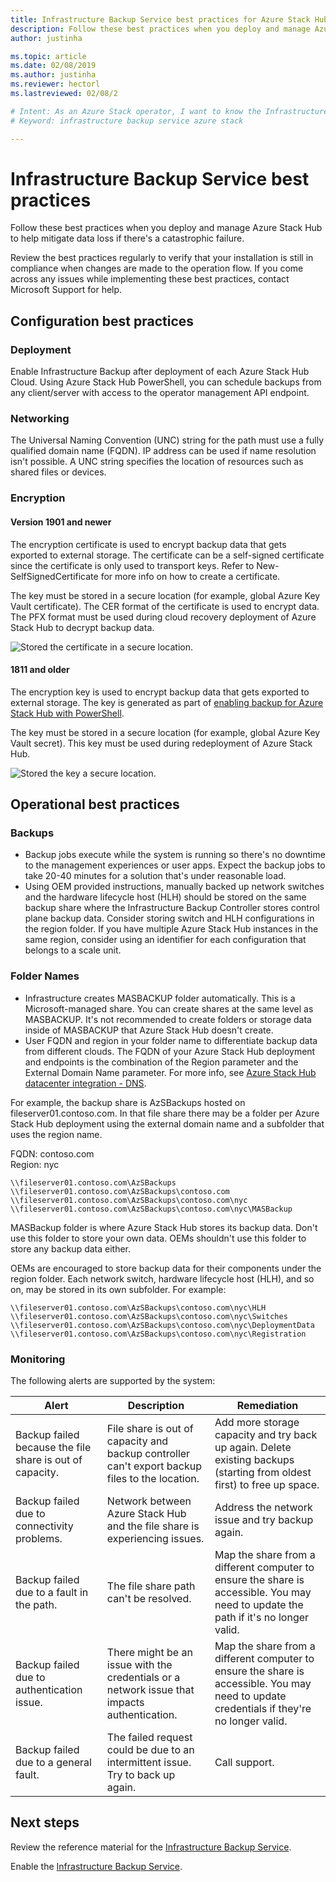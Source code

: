 ```yaml
---
title: Infrastructure Backup Service best practices for Azure Stack Hub 
description: Follow these best practices when you deploy and manage Azure Stack Hub to help mitigate data loss if there's a catastrophic failure.
author: justinha

ms.topic: article
ms.date: 02/08/2019
ms.author: justinha
ms.reviewer: hectorl
ms.lastreviewed: 02/08/2

# Intent: As an Azure Stack operator, I want to know the Infrastructure Backup Services best practices.
# Keyword: infrastructure backup service azure stack

---
```


# Infrastructure Backup Service best practices

Follow these best practices when you deploy and manage Azure Stack Hub to help mitigate data loss if there's a catastrophic failure.

Review the best practices regularly to verify that your installation is still in compliance when changes are made to the operation flow. If you come across any issues while implementing these best practices, contact Microsoft Support for help.

## Configuration best practices

### Deployment

Enable Infrastructure Backup after deployment of each Azure Stack Hub Cloud. Using Azure Stack Hub PowerShell, you can schedule backups from any client/server with access to the operator management API endpoint.

### Networking

The Universal Naming Convention (UNC) string for the path must use a fully qualified domain name (FQDN). IP address can be used if name resolution isn't possible. A UNC string specifies the location of resources such as shared files or devices.

### Encryption

#### Version 1901 and newer

The encryption certificate is used to encrypt backup data that gets exported to external storage. The certificate can be a self-signed certificate since the certificate is only used to transport keys. Refer to New-SelfSignedCertificate for more info on how to create a certificate.
  
The key must be stored in a secure location (for example, global Azure Key Vault certificate). The CER format of the certificate is used to encrypt data. The PFX format must be used during cloud recovery deployment of Azure Stack Hub to decrypt backup data.

![Stored the certificate in a secure location.](media/azure-stack-backup/azure-stack-backup-encryption-store-cert.png)

#### 1811 and older

The encryption key is used to encrypt backup data that gets exported to external storage. The key is generated as part of [enabling backup for Azure Stack Hub with PowerShell](azure-stack-backup-enable-backup-powershell.md).

The key must be stored in a secure location (for example, global Azure Key Vault secret). This key must be used during redeployment of Azure Stack Hub.

![Stored the key a secure location.](media/azure-stack-backup/azure-stack-backup-encryption2.png)

## Operational best practices

### Backups

 - Backup jobs execute while the system is running so there's no downtime to the management experiences or user apps. Expect the backup jobs to take 20-40 minutes for a solution that's under reasonable load.
 - Using OEM provided instructions, manually backed up network switches and the hardware lifecycle host (HLH) should be stored on the same backup share where the Infrastructure Backup Controller stores control plane backup data. Consider storing switch and HLH configurations in the region folder. If you have multiple Azure Stack Hub instances in the same region, consider using an identifier for each configuration that belongs to a scale unit.

### Folder Names

 - Infrastructure creates MASBACKUP folder automatically. This is a Microsoft-managed share. You can create shares at the same level as MASBACKUP. It's not recommended to create folders or storage data inside of MASBACKUP that Azure Stack Hub doesn't create.
 -  User FQDN and region in your folder name to differentiate backup data from different clouds. The FQDN of your Azure Stack Hub deployment and endpoints is the combination of the Region parameter and the External Domain Name parameter. For more info, see [Azure Stack Hub datacenter integration - DNS](azure-stack-integrate-dns.md).

For example, the backup share is AzSBackups hosted on fileserver01.contoso.com. In that file share there may be a folder per Azure Stack Hub deployment using the external domain name and a subfolder that uses the region name.

FQDN: contoso.com  
Region: nyc


    \\fileserver01.contoso.com\AzSBackups
    \\fileserver01.contoso.com\AzSBackups\contoso.com
    \\fileserver01.contoso.com\AzSBackups\contoso.com\nyc
    \\fileserver01.contoso.com\AzSBackups\contoso.com\nyc\MASBackup

MASBackup folder is where Azure Stack Hub stores its backup data. Don't use this folder to store your own data. OEMs shouldn't use this folder to store any backup data either.

OEMs are encouraged to store backup data for their components under the region folder. Each network switch, hardware lifecycle host (HLH), and so on, may be stored in its own subfolder. For example:

    \\fileserver01.contoso.com\AzSBackups\contoso.com\nyc\HLH
    \\fileserver01.contoso.com\AzSBackups\contoso.com\nyc\Switches
    \\fileserver01.contoso.com\AzSBackups\contoso.com\nyc\DeploymentData
    \\fileserver01.contoso.com\AzSBackups\contoso.com\nyc\Registration

### Monitoring

The following alerts are supported by the system:

| Alert                                                   | Description                                                                                     | Remediation                                                                                                                                |
|---------------------------------------------------------|-------------------------------------------------------------------------------------------------|--------------------------------------------------------------------------------------------------------------------------------------------|
| Backup failed because the file share is out of capacity. | File share is out of capacity and backup controller can't export backup files to the location. | Add more storage capacity and try back up again. Delete existing backups (starting from oldest first) to free up space.                    |
| Backup failed due to connectivity problems.             | Network between Azure Stack Hub and the file share is experiencing issues.                          | Address the network issue and try backup again.                                                                                            |
| Backup failed due to a fault in the path.                | The file share path can't be resolved.                                                          | Map the share from a different computer to ensure the share is accessible. You may need to update the path if it's no longer valid.       |
| Backup failed due to authentication issue.               | There might be an issue with the credentials or a network issue that impacts authentication.    | Map the share from a different computer to ensure the share is accessible. You may need to update credentials if they're no longer valid. |
| Backup failed due to a general fault.                    | The failed request could be due to an intermittent issue. Try to back up again.                    | Call support.                                                                                                                               |

## Next steps

Review the reference material for the [Infrastructure Backup Service](azure-stack-backup-reference.md).

Enable the [Infrastructure Backup Service](azure-stack-backup-enable-backup-console.md).
